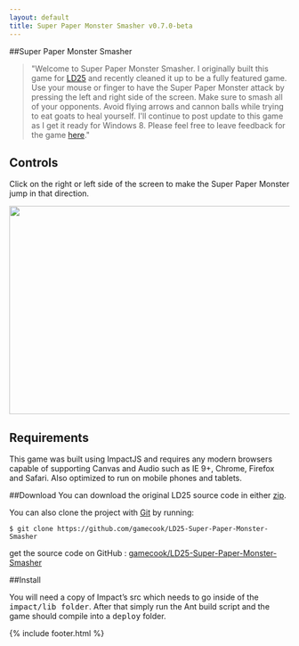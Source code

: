 ```yaml
---
layout: default
title: Super Paper Monster Smasher v0.7.0-beta
---
```


<script src='game.min.js'></script>

##Super Paper Monster Smasher

>"Welcome to Super Paper Monster Smasher. I originally built this game for <A href="http://gamecook.com/games/ld25-super-paper-monster-smasher/" target="_blank">LD25</a> and recently cleaned it up to be a fully featured game. Use your mouse or finger to have the Super Paper Monster attack by pressing the left and right side of the screen. Make sure to smash all of your opponents. Avoid flying arrows and cannon balls while trying to eat goats to heal yourself. I'll continue to post update to this game as I get it ready for Windows 8. Please feel free to leave feedback for the game <a target="_blank" href="https://plus.google.com/113373098067901951782/posts/JMjCmCwxBWX">here</a>."

<canvas id="canvas"></canvas>

<h2>Controls</h2>

<p>Click on the right or left side of the screen to make the Super Paper Monster jump in that direction.</p>

<p><img width=624 height=374 id="Picture 10" src="media/instructions/image002.jpg"></p>

<h2>Requirements</h2>

<p>This game was built using ImpactJS and requires any modern browsers capable of supporting Canvas and Audio such as IE 9+, Chrome, Firefox and Safari. Also optimized to run on mobile phones and tablets.</p>

##Download
You can download the original LD25 source code in either <a href="https://github.com/gamecook/LD25-Super-Paper-Monster-Smasher/archive/master.zip">zip</a>.

You can also clone the project with <a href="http://git-scm.com">Git</a> by running:

    $ git clone https://github.com/gamecook/LD25-Super-Paper-Monster-Smasher

get the source code on GitHub : <a href="https://github.com/gamecook/LD25-Super-Paper-Monster-Smasher">gamecook/LD25-Super-Paper-Monster-Smasher</a>

##Install

You will need a copy of Impact’s src which needs to go inside of the <tt>impact/lib folder</tt>. After that simply run the Ant build script and the game should compile into a <tt>deploy</tt> folder.


{% include footer.html %}
